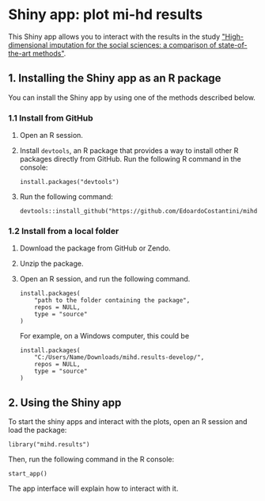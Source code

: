 # Shiny app: plot mi-hd results

This Shiny app allows you to interact with the results in the study ["High-dimensional imputation for the social sciences: a comparison of state-of-the-art methods"](<https://arxiv.org/abs/2208.13656>).

## 1. Installing the Shiny app as an R package

You can install the Shiny app by using one of the methods described below.

### 1.1 Install from GitHub

1. Open an R session.

2. Install `devtools`, an R package that provides a way to install other R packages directly from GitHub. Run the following R command in the console:

    ```
    install.packages("devtools")
    ```

3. Run the following command:

    ```
    devtools::install_github("https://github.com/EdoardoCostantini/mihd.results")
    ```

### 1.2 Install from a local folder

1. Download the package from GitHub or Zendo.

2. Unzip the package.
    
3. Open an R session, and run the following command.

    ```
    install.packages(
        "path to the folder containing the package",
        repos = NULL,
        type = "source"
    )
    ```

    For example, on a Windows computer, this could be

    ```
    install.packages(
        "C:/Users/Name/Downloads/mihd.results-develop/",
        repos = NULL,
        type = "source"
    )
    ```

## 2. Using the Shiny app

To start the shiny apps and interact with the plots, open an R session and load the package:

```
library("mihd.results")
```

Then, run the following command in the R console:

```
start_app()
```

The app interface will explain how to interact with it.